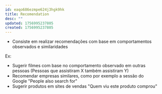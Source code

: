 ```yaml
---
id: eaqo686ezmpe624j3hgk9hk
title: Recomendation
desc: ""
updated: 1756995237805
created: 1756995237805
---
```


- Consiste em realizar recomendações com base em comportamentos observados e similaridades

Ex:

- Sugerir filmes com base no comportamento observado em outras pessoas (Pessoas que assistiram X também assistiram Y)
- Recomendar empresas similares, como por exemplo a sessão do Google "People also search for"
- Sugerir produtos em sites de vendas "Quem viu este produto comprou"
